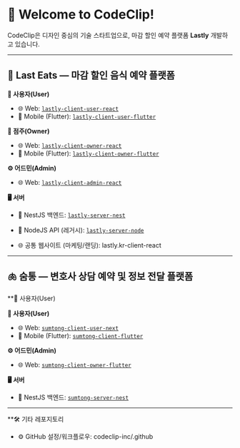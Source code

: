 # 👋 Welcome to CodeClip!

CodeClip은 디자인 중심의 기술 스타트업으로, 마감 할인 예약 플랫폼 **Lastly** 개발하고 있습니다.

---

## 🥡 Last Eats — 마감 할인 음식 예약 플랫폼

**🔹 사용자(User)**  
- 🌐 Web: [`lastly-client-user-react`](https://github.com/codeclip-inc/lastly-client-user-react)  
- 📱 Mobile (Flutter): [`lastly-client-user-flutter`](https://github.com/codeclip-inc/lastly-client-user-flutter)

**🔸 점주(Owner)**  
- 🌐 Web: [`lastly-client-owner-react`](https://github.com/codeclip-inc/lastly-client-owner-react)  
- 📱 Mobile (Flutter): [`lastly-client-owner-flutter`](https://github.com/codeclip-inc/lastly-client-owner-flutter)

**⚙️ 어드민(Admin)**  
- 🌐 Web: [`lastly-client-admin-react`](https://github.com/codeclip-inc/lastly-client-admin-react)

**🖥️ 서버**  
- 🦋 NestJS 백엔드: [`lastly-server-nest`](https://github.com/codeclip-inc/lastly-server-nest)  
- 🧩 NodeJS API (레거시): [`lastly-server-node`](https://github.com/codeclip-inc/lastly-server-node)

- 🌐 공통 웹사이트 (마케팅/랜딩): lastly.kr-client-react

---


## 🫁 숨통 — 변호사 상담 예약 및 정보 전달 플랫폼

**🔹 사용자(User)

**🔹 사용자(User)**  
- 🌐 Web: [`sumtong-client-user-next`](https://github.com/codeclip-inc/sumtong-client-user-next)  
- 📱 Mobile (Flutter): [`sumtong-client-flutter`](https://github.com/codeclip-inc/sumtong-client-flutter)

**⚙️ 어드민(Admin)**  
- 🌐 Web: [`sumtong-client-owner-flutter`](https://github.com/codeclip-inc/sumtong-client-owner-flutter)  

**🖥️ 서버**  
- 🦋 NestJS 백엔드: [`sumtong-server-nest`](https://github.com/codeclip-inc/sumtong-server-nest)  


---


**🛠️ 기타 레포지토리

- ⚙️ GitHub 설정/워크플로우: codeclip-inc/.github
